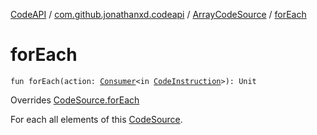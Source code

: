 [CodeAPI](../../index.md) / [com.github.jonathanxd.codeapi](../index.md) / [ArrayCodeSource](index.md) / [forEach](.)

# forEach

`fun forEach(action: `[`Consumer`](http://docs.oracle.com/javase/6/docs/api/java/util/function/Consumer.html)`<in `[`CodeInstruction`](../-code-instruction.md)`>): Unit`

Overrides [CodeSource.forEach](../-code-source/for-each.md)

For each all elements of this [CodeSource](../-code-source/index.md).

